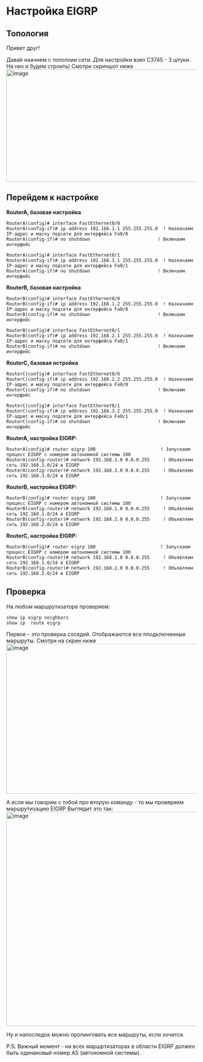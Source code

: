 # Настройка EIGRP
## Топология

Привет друг! 

Давай наачнем с тополоии сети. 
Для настройки взял C3745 - 3 штуки. На них и будем строить) Смотри скриншот ниже
<img width="639" height="297" alt="image" src="https://github.com/user-attachments/assets/47db3e1c-55dd-4779-9df0-52d55ee40050" />

## Перейдем к настройке

**RouterA, базовая настройка**

```
RouterA(config)# interface FastEthernet0/0
RouterA(config-if)# ip address 192.168.1.1 255.255.255.0  ! Назначаем IP-адрес и маску подсети для интерфейса Fa0/0
RouterA(config-if)# no shutdown                         ! Включаем интерфейс

RouterA(config)# interface FastEthernet0/1
RouterA(config-if)# ip address 192.168.3.1 255.255.255.0  ! Назначаем IP-адрес и маску подсети для интерфейса Fa0/1
RouterA(config-if)# no shutdown                         ! Включаем интерфейс
```


**RouterB, базовая настройка**
```
RouterB(config)# interface FastEthernet0/0
RouterB(config-if)# ip address 192.168.1.2 255.255.255.0  ! Назначаем IP-адрес и маску подсети для интерфейса Fa0/0
RouterB(config-if)# no shutdown                         ! Включаем интерфейс

RouterB(config)# interface FastEthernet0/1
RouterB(config-if)# ip address 192.168.2.1 255.255.255.0  ! Назначаем IP-адрес и маску подсети для интерфейса Fa0/1
RouterB(config-if)# no shutdown                         ! Включаем интерфейс
```

**RouterC, базовая нстройка**
```
RouterC(config)# interface FastEthernet0/0
RouterC(config-if)# ip address 192.168.2.2 255.255.255.0  ! Назначаем IP-адрес и маску подсети для интерфейса Fa0/0
RouterC(config-if)# no shutdown                         ! Включаем интерфейс

RouterC(config)# interface FastEthernet0/1
RouterC(config-if)# ip address 192.168.3.2 255.255.255.0  ! Назначаем IP-адрес и маску подсети для интерфейса Fa0/1
RouterC(config-if)# no shutdown                         ! Включаем интерфейс
```

**RouterA, настройка EIGRP:**
```
RouterA(config)# router eigrp 100                        ! Запускаем процесс EIGRP с номером автономной системы 100
RouterA(config-router)# network 192.168.1.0 0.0.0.255     ! Объявляем сеть 192.168.1.0/24 в EIGRP
RouterA(config-router)# network 192.168.3.0 0.0.0.255     ! Объявляем сеть 192.168.3.0/24 в EIGRP
```
**RouterB, настройка EIGRP:**
```
RouterB(config)# router eigrp 100                        ! Запускаем процесс EIGRP с номером автономной системы 100
RouterB(config-router)# network 192.168.1.0 0.0.0.255     ! Объявляем сеть 192.168.1.0/24 в EIGRP
RouterB(config-router)# network 192.168.2.0 0.0.0.255     ! Объявляем сеть 192.168.2.0/24 в EIGRP
```

**RouterC, настройка EIGRP:**
```
RouterB(config)# router eigrp 100                        ! Запускаем процесс EIGRP с номером автономной системы 100
RouterB(config-router)# network 192.168.1.0 0.0.0.255     ! Объявляем сеть 192.168.1.0/24 в EIGRP
RouterB(config-router)# network 192.168.2.0 0.0.0.255     ! Объявляем сеть 192.168.2.0/24 в EIGRP
```

## Проверка

На любом маршрутизаторе проверяем: 
```
show ip eigrp neighbors
show ip  route eigrp
```
Первое - это проверка соседей. Отображаются все пподключенные маршруты. Смотри на скрин ниже
<img width="740" height="396" alt="image" src="https://github.com/user-attachments/assets/ce2a22d3-ef2b-4071-99e9-f92b0b22006b" />

А если мы говорим с тобой про вторую команду - то мы проверяем маршрутизацию EIGRP 
Выглядит это так:
<img width="799" height="566" alt="image" src="https://github.com/user-attachments/assets/0a72707f-b94c-4273-9ca2-e2bef59bc6da" />

Ну и напоследок можно пропинговать все маршруты, если хочется. 

P.S. Важный момент - на всех маршртизаторах в области EIGRP должен быть одинаковый номер AS (автономной системы).
